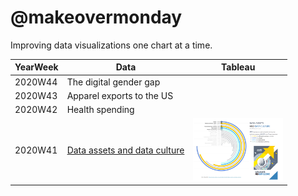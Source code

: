 # @makeovermonday
Improving data visualizations one chart at a time.

| YearWeek | Data | Tableau |
|-|-|-|
| 2020W44 | The digital gender gap | |
| 2020W43 | Apparel exports to the US | |
| 2020W42 | Health spending | |
| 2020W41 | [Data assets and data culture](https://data.world/makeovermonday/2020w41-data-assets-and-data-culture/workspace/project-summary) |[<img src="2020W41.png" height="100">](https://public.tableau.com/profile/mhgngoc#!/vizhome/makeovermonday2020W41/DASHBOARD)|